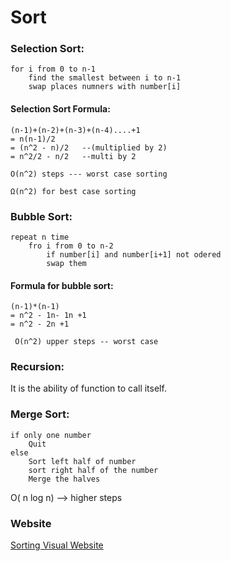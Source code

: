# Sort

### Selection Sort:
    for i from 0 to n-1
        find the smallest between i to n-1
        swap places numners with number[i]

#### Selection Sort Formula:
    (n-1)+(n-2)+(n-3)+(n-4)....+1
    = n(n-1)/2
    = (n^2 - n)/2   --(multiplied by 2)
    = n^2/2 - n/2   --multi by 2

    O(n^2) steps --- worst case sorting

    Ω(n^2) for best case sorting

### Bubble Sort:
    repeat n time
        fro i from 0 to n-2
            if number[i] and number[i+1] not odered
            swap them

#### Formula for bubble sort:
    (n-1)*(n-1)
    = n^2 - 1n- 1n +1
    = n^2 - 2n +1

     O(n^2) upper steps -- worst case

### Recursion:
It is the ability of function to call itself.

### Merge Sort:
    if only one number
        Quit
    else
        Sort left half of number
        sort right half of the number
        Merge the halves

O( n log n)  --> higher steps

### Website
[Sorting Visual Website](https://www.cs.usfca.edu/~galles/visualization/ComparisonSort.html)